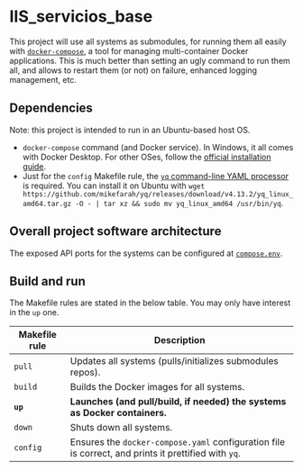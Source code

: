 # IIS_servicios_base

This project will use all systems as submodules, for running them all easily with [`docker-compose`](https://docs.docker.com/compose/), a tool for managing multi-container Docker applications. This is much better than setting an ugly command to run them all, and allows to restart them (or not) on failure, enhanced logging management, etc.

## Dependencies

Note: this project is intended to run in an Ubuntu-based host OS.

- `docker-compose` command (and Docker service). In Windows, it all comes with Docker Desktop. For other OSes, follow the [official installation guide](https://docs.docker.com/compose/install/).
- Just for the `config` Makefile rule, the [`yq` command-line YAML processor](https://github.com/mikefarah/yq) is required. You can install it on Ubuntu with `wget https://github.com/mikefarah/yq/releases/download/v4.13.2/yq_linux_amd64.tar.gz -O - | tar xz && sudo mv yq_linux_amd64 /usr/bin/yq`.

## Overall project software architecture

The exposed API ports for the systems can be configured at [`compose.env`](./compose.env).

<!-- TODO: overall description and usage. Insert images. -->

## Build and run

The Makefile rules are stated in the below table. You may only have interest in the `up` one.

| Makefile rule | Description                                                                                          |
| ------------- | ---------------------------------------------------------------------------------------------------- |
| `pull`        | Updates all systems (pulls/initializes submodules repos).                                            |
| `build`       | Builds the Docker images for all systems.                                                            |
| **`up`**      | **Launches (and pull/build, if needed) the systems as Docker containers.**                           |
| `down`        | Shuts down all systems.                                                                              |
| `config`      | Ensures the `docker-compose.yaml` configuration file is correct, and prints it prettified with `yq`. |
